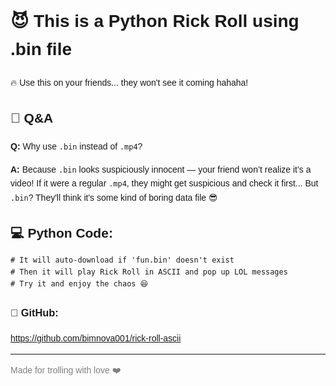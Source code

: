 <!DOCTYPE html>
<html lang="en">
<head>
  <meta charset="UTF-8">
  <title>Rick Roll in Python</title>
</head>
<body style="font-family:sans-serif; line-height:1.6;">
  <h1>😈 This is a Python Rick Roll using .bin file</h1>
  <p>🔥 Use this on your friends... they won't see it coming hahaha!</p>

  <h2>👀 Q&A</h2>
  <p><strong>Q:</strong> Why use <code>.bin</code> instead of <code>.mp4</code>?</p>
  <p><strong>A:</strong> Because <code>.bin</code> looks suspiciously innocent — your friend won’t realize it’s a video! If it were a regular <code>.mp4</code>, they might get suspicious and check it first... But <code>.bin</code>? They'll think it's some kind of boring data file 😎</p>

  <h2>💻 Python Code:</h2>
  <pre><code># It will auto-download if 'fun.bin' doesn't exist
# Then it will play Rick Roll in ASCII and pop up LOL messages
# Try it and enjoy the chaos 😆</code></pre>

  <h3>🔗 GitHub:</h3>
  <p><a href="https://github.com/bimnova001/rick-roll-ascii" target="_blank">https://github.com/bimnova001/rick-roll-ascii</a></p>

  <hr>
  <p style="color:gray;">Made for trolling with love ❤️</p>
</body>
</html>
